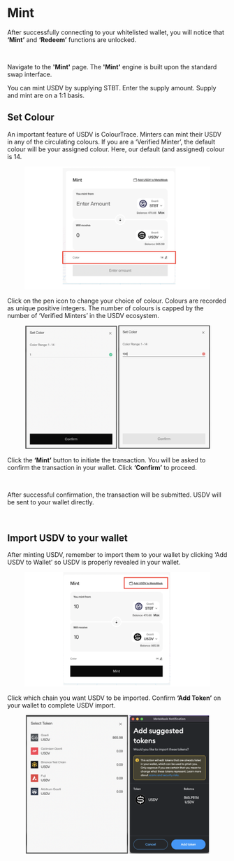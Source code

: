 # Mint

After successfully connecting to your whitelisted wallet, you will notice that **‘Mint’** and **‘Redeem’** functions are unlocked.

<figure><img src="https://lh7-us.googleusercontent.com/1WaqGhmSGgtb139euhUEIRyvkEB2FusLNow8JXMkl4ACJDSzDRjSPeFl1M2748hP1yxgsx2LQLGBzoY0GV_dqs4Lj2zehjtIbZJuLDEjN1TflwO51Y47zXWuuFFYzkYWxTKl4_pxUI9gUP_pKEpE-ok" alt=""><figcaption></figcaption></figure>

Navigate to the **'Mint'** page. The **'Mint'** engine is built upon the standard swap interface.

You can mint USDV by supplying STBT. Enter the supply amount. Supply and mint are on a 1:1 basis.

## Set Colour

An important feature of USDV is ColourTrace. Minters can mint their USDV in any of the circulating colours. If you are a ‘Verified Minter’, the default colour will be your assigned colour. Here, our default (and assigned) colour is 14.

<figure><img src="../../.gitbook/assets/image (8).png" alt=""><figcaption></figcaption></figure>

Click on the pen icon to change your choice of colour. Colours are recorded as unique positive integers. The number of colours is capped by the number of ‘Verified Minters’ in the USDV ecosystem.

<figure><img src="../../.gitbook/assets/image (7) (1).png" alt=""><figcaption></figcaption></figure>

Click the **‘Mint’** button to initiate the transaction. You will be asked to confirm the transaction in your wallet. Click **‘Confirm’** to proceed.

<figure><img src="https://lh7-us.googleusercontent.com/NDzHunQo3jbrv-7oNNbA0LYZ9rbYedVedfmweiLjyVSaPHFiffQfOE4mbB2FnoT4dvLfrBbYGHP1VoMod7Vnj3YDQ9CleAa68VX6RJbGSBJAn7R0oNKhp9mhYokjwlnV_i3QxoM9aa_Xrs8j2EBRa8s" alt=""><figcaption></figcaption></figure>

After successful confirmation, the transaction will be submitted. USDV will be sent to your wallet directly.

<figure><img src="https://lh7-us.googleusercontent.com/YrblgHi8KrQ8OfWfNTeTwGyE9jTmaxC8J_G1B7YKTQ6TLvCbpHmr8pzo8scR6k6kI9fzM4Vbop2_pGp8CaEoysyMes0ym4mgqBjfRM7LX82lJIoje3QXx1VsFXnhjCDmUS1o6TrCxfUUoPsKpwV2I1g" alt=""><figcaption></figcaption></figure>

## Import USDV to your wallet

After minting USDV, remember to import them to your wallet by clicking ‘Add USDV to Wallet’ so USDV is properly revealed in your wallet.

<figure><img src="../../.gitbook/assets/image (11).png" alt=""><figcaption></figcaption></figure>

Click which chain you want USDV to be imported. Confirm **‘Add Token’** on your wallet to complete USDV import.

<figure><img src="../../.gitbook/assets/image (7).png" alt="" width="563"><figcaption></figcaption></figure>
